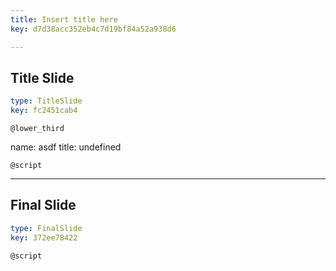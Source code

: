 ```yaml
---
title: Insert title here
key: d7d38acc352eb4c7d19bf84a52a938d6

---
```

## Title Slide

```yaml
type: TitleSlide
key: fc2451cab4
```





`@lower_third`

name: asdf
title: undefined


`@script`




---
## Final Slide

```yaml
type: FinalSlide
key: 372ee78422
```






`@script`



